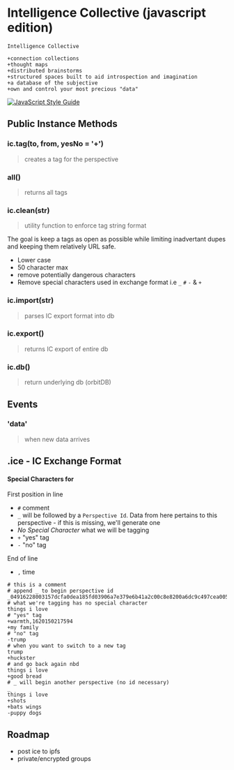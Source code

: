 # Intelligence Collective (javascript edition) 

```
Intelligence Collective

+connection collections
+thought maps
+distributed brainstorms
+structured spaces built to aid introspection and imagination
+a database of the subjective
+own and control your most precious "data"
```

[![JavaScript Style Guide](https://img.shields.io/badge/code_style-standard-brightgreen.svg)](https://standardjs.com)

## Public Instance Methods

### ic.tag(to, from, yesNo = '+')
> creates a tag for the perspective

### all()
> returns all tags

### ic.clean(str)
> utility function to enforce tag string format

The goal is keep a tags as open as possible while limiting inadvertant dupes and keeping them relatively URL safe.
* Lower case
* 50 character max
* remove potentially dangerous characters
* Remove special characters used in exchange format i.e `_` `#` `-` & `+`

### ic.import(str)
> parses IC export format into db

### ic.export()
> returns IC export of entire db

### ic.db()
> return underlying db (orbitDB)

## Events

### 'data'
> when new data arrives


## .ice - IC Exchange Format

#### Special Characters for 

First position in line

* `#` comment
* `_` will be followed by a `Perspective Id`. Data from here pertains to this perspective - if this is missing, we'll generate one
* *No Special Character* what we will be tagging
* `+` "yes" tag
* `-` "no" tag

End of line

* `,` time


```
# this is a comment
# append _ to begin perspective id
_04916228003157dcfa0dea185fd03906a7e379e6b41a2c00c8e8200a6dc9c497cea0053387a1194d526b48d9f3f5f8448080aca756de8351c2589dc4a9a881014b
# what we're tagging has no special character
things i love
# "yes" tag
+warmth,1620150217594
+my family
# "no" tag
-trump
# when you want to switch to a new tag
trump
+huckster
# and go back again nbd
things i love
+good bread
# _ will begin another perspective (no id necessary)
_
things i love
+shots
+bats wings
-puppy dogs

```

## Roadmap

* post ice to ipfs
* private/encrypted groups
